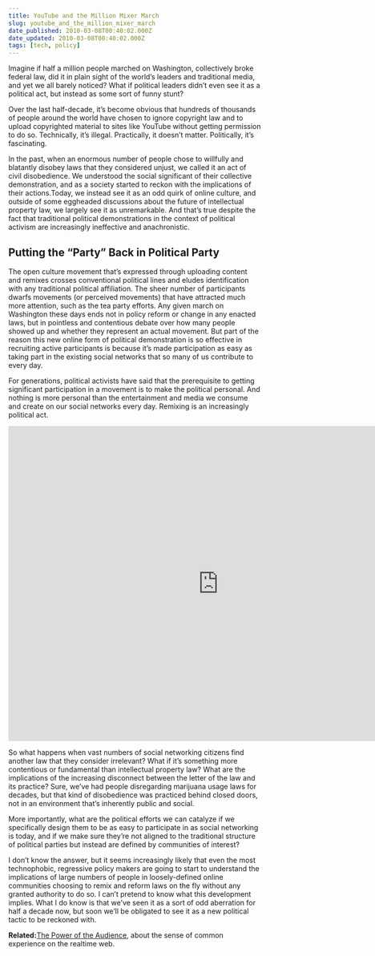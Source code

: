 ```yaml
---
title: YouTube and the Million Mixer March
slug: youtube_and_the_million_mixer_march
date_published: 2010-03-08T00:40:02.000Z
date_updated: 2010-03-08T00:40:02.000Z
tags: [tech, policy]
---
```


Imagine if half a million people marched on Washington, collectively broke federal law, did it in plain sight of the world’s leaders and traditional media, and yet we all barely noticed? What if political leaders didn’t even see it as a political act, but instead as some sort of funny stunt?

Over the last half-decade, it’s become obvious that hundreds of thousands of people around the world have chosen to ignore copyright law and to upload copyrighted material to sites like YouTube without getting permission to do so. Technically, it’s illegal. Practically, it doesn’t matter. Politically, it’s fascinating.

In the past, when an enormous number of people chose to willfully and blatantly disobey laws that they considered unjust, we called it an act of civil disobedience. We understood the social significant of their collective demonstration, and as a society started to reckon with the implications of their actions.Today, we instead see it as an odd quirk of online culture, and outside of some eggheaded discussions about the future of intellectual property law, we largely see it as unremarkable. And that’s true despite the fact that traditional political demonstrations in the context of political activism are increasingly ineffective and anachronistic.

## Putting the “Party” Back in Political Party

The open culture movement that’s expressed through uploading content and remixes crosses conventional political lines and eludes identification with any traditional political affiliation. The sheer number of participants dwarfs movements (or perceived movements) that have attracted much more attention, such as the tea party efforts. Any given march on Washington these days ends not in policy reform or change in any enacted laws, but in pointless and contentious debate over how many people showed up and whether they represent an actual movement. But part of the reason this new online form of political demonstration is so effective in recruiting active participants is because it’s made participation as easy as taking part in the existing social networks that so many of us contribute to every day.

For generations, political activists have said that the prerequisite to getting significant participation in a movement is to make the political personal. And nothing is more personal than the entertainment and media we consume and create on our social networks every day. Remixing is an increasingly political act.

<iframe width="838" height="629" src="https://www.youtube.com/embed/GbmUXhZlYHc" title="Martin Luther King Jr. Auto-tuned" frameborder="0" allow="accelerometer; autoplay; clipboard-write; encrypted-media; gyroscope; picture-in-picture" allowfullscreen></iframe>

So what happens when vast numbers of social networking citizens find another law that they consider irrelevant? What if it’s something more contentious or fundamental than intellectual property law? What are the implications of the increasing disconnect between the letter of the law and its practice? Sure, we’ve had people disregarding marijuana usage laws for decades, but that kind of disobedience was practiced behind closed doors, not in an environment that’s inherently public and social.

More importantly, what are the political efforts we can catalyze if we specifically design them to be as easy to participate in as social networking is today, and if we make sure they’re not aligned to the traditional structure of political parties but instead are defined by communities of interest?

I don’t know the answer, but it seems increasingly likely that even the most technophobic, regressive policy makers are going to start to understand the implications of large numbers of people in loosely-defined online communities choosing to remix and reform laws on the fly without any granted authority to do so. I can’t pretend to know what this development implies. What I do know is that we’ve seen it as a sort of odd aberration for half a decade now, but soon we’ll be obligated to see it as a new political tactic to be reckoned with.

**Related:**[The Power of the Audience](/2010/02/13/the_power_of_the_audience), about the sense of common experience on the realtime web.
